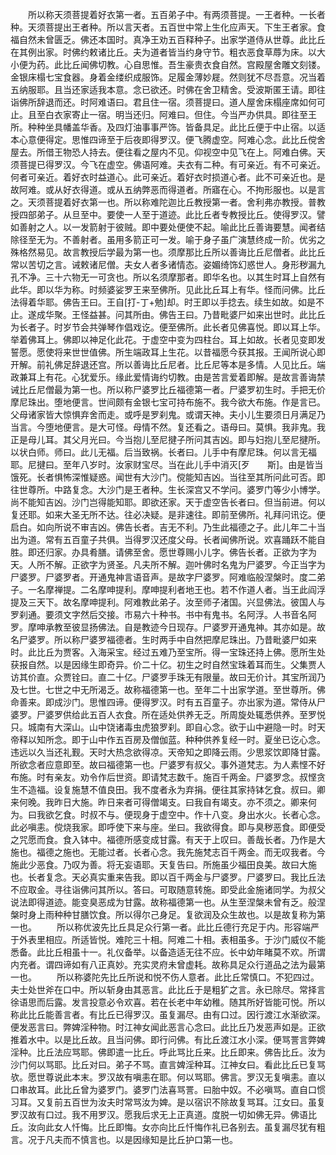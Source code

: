 <!-- { "loadSidebar": true } -->
　　所以称天须菩提着好衣第一者。五百弟子中。有两须菩提。一王者种。一长者种。天须菩提出王者种。所以言天者。五百世中常上生化应声天。下生王者家。食福自然未曾匮乏。佛还本国时。真净王劝五百释种子。出家学道侍从世尊。此比丘在其例出家。时佛约敕诸比丘。夫为道者皆当约身守节。粗衣恶食草蓐为床。以大小便为药。此比丘闻佛切教。心自思惟。吾生豪贵衣食自然。宫殿屋舍雕文刻镂。金银床榻七宝食器。身着金缕织成服饰。足履金薄妙屣。然则犹不尽吾意。况当着五纳服耶。且当还家适我本意。念已欲还。时佛在舍卫精舍。受波斯匿王请。即往诣佛所辞退而还。时阿难语曰。君且住一宿。须菩提曰。道人屋舍床榻座席如何可止。且至白衣家寄止一宿。明当还归。阿难曰。但住。今当严办供具。即往至王所。种种坐具幡盖华香。及四灯油事事严饰。皆备具足。此比丘便于中止宿。以适本心意便得定。思惟四谛至于后夜即得罗汉。便飞腾虚空。阿难心念。此比丘傥舍屋去。所借王物恐人持去。便往看之屋内不见。仰视空中见飞在上。阿难白佛。天须菩提已得罗汉。今飞在虚空。佛语阿难。夫衣有二种。有可亲近。有不可亲近。何者可亲近。着好衣时益道心。此可亲近。着好衣时损道心者。此不可亲近也。是故阿难。或从好衣得道。或从五纳弊恶而得道者。所寤在心。不拘形服也。以是言之。天须菩提着好衣第一也。所以称难陀迦比丘教授第一者。舍利弗亦教授。普教授四部弟子。从旦至中。要使一人至于道迹。此比丘者专教授比丘。使得罗汉。譬如善射之人。以一发箭射于彼贼。即中要处便使不起。喻此比丘善诲要慧。闻者结除径至无为。不善射者。虽用多箭正可一发。喻于身子虽广演慧终成一阶。优劣之殊格然易见。故言教授后学最为第一也。须摩那比丘所以善诲比丘尼僧者。此比丘常以苦切之言。诫敕诸尼僧。夫女人者多诸情态。姿媚绮饰幻惑世人。身形秽漏九孔不净。三十六物无一可贪也。所以名须摩那者。即华名也。以其生时耳上自然有此华。即以华为称。时频婆娑罗王来至佛所。见此比丘耳上有华。怪而问佛。比丘法得着华耶。佛告王曰。王自[打-丁+勉]却。时王即以手捻去。续生如故。如是不止。遂成华聚。王怪益甚。问其所由。佛告王曰。乃昔毗婆尸如来出世时。此比丘为长者子。时岁节会共弹琴作倡戏讫。便至佛所。此长者见佛喜悦。即以耳上华。举着佛耳上。佛即以神足化此花。于虚空中变为四柱台。耳上如故。长者见变即发誓愿。愿使将来世世值佛。所生端政耳上生花。以昔福愿今获其报。王闻所说心即开解。前礼佛足辞退还宫。所以善诲比丘尼者。比丘尼等本是多情。人见比丘。端政兼耳上有花。心犹爱乐。缘此爱情诲约切教。由是苦言爱着即解。是故言善诲禁诫比丘尼僧最为第一也。所以称尸婆罗比丘福德第一者。尸婆罗初生时。手把无价摩尼珠出。堕地便言。世间颇有金银七宝可持布施不。我今欲大布施。作是言已。父母诸家皆大惊惧弃舍而走。或呼是罗刹鬼。或谓天神。夫小儿生要须日月满足乃当言。今堕地便言。是大可怪。母情不然。复还看之。语母曰。莫惧。我非鬼。我正是母儿耳。其父月光曰。今当抱儿至尼揵子所问其吉凶。即与妇抱儿至尼揵所。以状白师。师曰。此儿无福。后当致祸。长者曰。儿手中有摩尼珠。何以言无福耶。尼揵曰。至年八岁时。汝家财宝尽。当在此儿手中消灭[歹　　斯]。由是皆当饿死。长者惧怖深惟疑惑。闻世有大沙门。傥能知吉凶。当往至其所问此可否。即往世尊所。中路复念。大沙门是王者种。生长深宫又不学问。婆罗门等少小博学。尚不能知吉凶。沙门岂得能知耶。即欲还家。天于虚空告长者曰。但当前进。何以复还耶。如来大圣无所不达。往必决疑。是非速往。即前至佛所。礼拜问讯讫。便启白。如向所说不审吉凶。佛告长者。吉无不利。乃生此福德之子。此儿年二十当出为道。常有五百童子共俱。当得罗汉还度父母。长者闻佛所说。欢喜踊跃不能自胜。即还归家。办具肴膳。请佛至舍。愿世尊赐小儿字。佛告长者。正欲为字为天。人所不解。正欲字为贤圣。凡夫所不解。迦叶佛时名鬼为尸婆罗。今正当字为尸婆罗。尸婆罗者。开通鬼神言语音声。是故字尸婆罗。阿难临般涅槃时。度二弟子。一名摩禅提。二名摩呻提利。摩呻提利者地王也。若不作道人者。当王此阎浮提及三天下。故名摩呻提利。阿难教此弟子。汝至师子渚国。兴显佛法。彼国人与罗刹通。要须文字然后交接。市易六十种书。书中有鬼书。名阿浮。人书音名阿罗。摩呻承教至彼显扬佛法。自是教迹今日现存。尸婆罗开通鬼神。其亦如是。故名尸婆罗。所以称尸婆罗福德者。生时两手中自然把摩尼珠出。乃昔毗婆尸如来时。此比丘为贾客。入海采宝。经过五难乃至宝所。得一宝珠还持上佛。愿所生处获报自然。以是因缘生即奇异。价二十亿。初生之时自然宝珠着耳而生。父集贾人访其价直。众贾铨曰。直二十亿。尸婆罗手珠无有限量。故曰无价计。其宝所润乃及七世。七世之中无所渴乏。故称福德第一也。至年二十出家学道。至世尊所。佛命善来。即成沙门。思惟四谛。便得罗汉。时有五百童子。亦出家为道。常侍从尸婆罗。尸婆罗供给此五百人衣食。所在适处供养无乏。所周旋处辄悉供养。至罗悦只。城南有大深山。山中饶诸毒虫虎狼罗刹。即自心念。欲于山中避隐一时。时天帝释以知所念。即于山中作五百房及僧伽蓝。种种供养复经一时。夏坐已讫心念。违远以久当还礼觐。天时大热念欲得凉。天帝知之即降云雨。少思浆饮即降甘露。所欲念者应意即至。故曰福德第一也。尸婆罗有叔父。事外道梵志。为人素悭不好布施。时有亲友。劝令作后世资。即请梵志数千。施百千两金。尸婆罗念。叔悭贪生不造福。设复施慧不值良田。我不度者永为弃捐。便往其家持钵乞食。叔曰。卿来何晚。我昨日大施。昨日来者可得僧竭支。曰我自有竭支。亦不须之。卿来何为。曰我欲乞食。时叔不与。便现身于虚空中。作十八变。身出水火。长者心念。此必嗔恚。傥烧我家。即呼使下来与座。坐曰。我欲得食。即与臭秽恶食。即便受之咒愿而食。食入钵中。福德所感变成甘露。有天于上叹曰。善哉长者。乃作是大施也。福德之施也。无能过者。长者心念。我先施梵志百千两金。而无叹我者。今施此少恶食。乃叹为善。将无妄语耶。天复告曰。所施虽少福田良美。故曰大施也。长者复念。天必真实重来告我。即以百千两金与尸婆罗。尸婆罗曰。我比丘法不应取金。寻往诣佛问其所以。答曰。可取随意转施。即受此金施诸同学。为叔父说法即得道迹。能变臭恶成为甘露。故称福德第一也。从生至涅槃未曾有乏。般涅槃时身上雨种种甘膳饮食。所以得尔己身足。复欲润及众生故也。以是故复称为第一也。
　　所以称优波先比丘具足众行第一者。此比丘德行充足于内。形容端严于外表里相应。所适皆悦。难陀三十相。阿难二十相。表相虽多。于沙门威仪不能悉备。此比丘相虽十一。礼仪备举。以备造适无往不应。长中幼年睹莫不欢。所谓内充者。谓四谛如有八正真妙。充实灵府未曾虚耗。故称具足众行道品之法为最第一也。
　　所以称婆陀先比丘所说和悦不伤人意者。此比丘常慎口。不犯四过。夫士处世斧在口中。所以斩身由其恶言。此比丘于是粗犷之言。永已除尽。常择言徐语思而后露。发言投意必令欢喜。若在长老中年幼稚。随其所好皆能可悦。所以称此比丘能善言者。有比丘已得罗汉。虽复漏尽。由有口过。因行渡江水渐欲深。便发恶言曰。弊婢淫种物。时江神女闻此恶言心念曰。此比丘乃发恶声如是。正欲推着水中。以是比丘故。且当问佛。即行问佛。有比丘渡江水小深。便骂詈言弊婢淫种。比丘法应骂耶。佛即遣一比丘。呼此骂比丘来。比丘即来。佛告比丘。汝为沙门何以骂耶。比丘对曰。弟子不骂。直言婢淫种耳。江神女曰。看此比丘已复骂欤。愿世尊说此本末。罗汉故有嗔恚在耶。何以骂耶。佛言。罗汉无复嗔恚。直以口串故耳。此比丘曾为婆罗门。婆罗门法喜骂詈。曰胎中奴。不必嗔骂。直自口惯习耳。又复前五百世为汝夫时常骂汝为婢。是以宿识不除故复骂耳。江女曰。虽复罗汉故有口过。我不用罗汉。愿我后求无上正真道。度脱一切如佛无异。佛语比丘。汝向此女人忏悔。比丘即悔。女亦向比丘忏悔作礼已各别去。虽复漏尽犹有粗言。况于凡夫而不慎言也。以是因缘知是比丘护口第一也。
